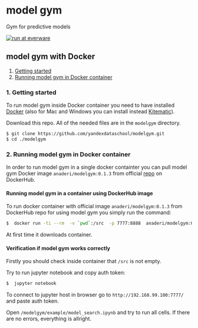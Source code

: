 # model gym
Gym for predictive models

[![run at everware](https://img.shields.io/badge/run%20me-@everware-blue.svg?style=flat)](https://everware.ysda.yandex.net/hub/oauth_login?repourl=https://github.com/yandexdataschool/modelgym)

## model gym with Docker

1. [Getting started](#1-getting-started)  
2. [Running model gym in Docker container](#2-running-model-gym-in-docker-container)

### 1. Getting started
To run model gym inside Docker container you need to have installed
[Docker](https://docs.docker.com/engine/installation/#supported-platforms) (also for Mac and Windows you can install instead [Kitematic](https://kitematic.com)). 

Download this repo. All of the needed files are in the `modelgym` directory.
```sh
$ git clone https://github.com/yandexdataschool/modelgym.git
$ cd ./modelgym
```

### 2. Running model gym in Docker container
In order to run model gym in a single docker containter you can pull model gym Docker image `anaderi/modelgym:0.1.3` from official [repo](https://hub.docker.com/r/anaderi/modelgym/) on DockerHub.

#### Running model gym in a container using DockerHub image
To run docker container with official image `anaderi/modelgym:0.1.3` from DockerHub repo for using model gym you simply run the command:
```sh
$  docker run -ti --rm  -v `pwd`:/src  -p 7777:8888  anaderi/modelgym:0.1.3  bash --login
```
At first time it downloads container.
#### Verification if model gym works correctly

Firstly you should check inside container that `/src` is not empty.

Try to run jupyter notebook and copy auth token:
```sh
$  jupyter notebook
```
To connect to jupyter host in browser go to `http://192.168.99.100:7777/` and paste auth token.

Open `/modelgym/example/model_search.ipynb` and try to run all cells. If there are no errors, everything is allright.
